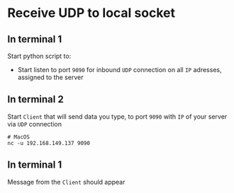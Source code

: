 # Receive UDP to local socket


## In terminal 1
Start python script to:
- Start listen to port `9090` for inbound `UDP` connection on all `IP` adresses, assigned to the server


## In terminal 2
Start `Client` that will send data you type, to port `9090` with `IP` of your server via `UDP` connection
```
# MacOS
nc -u 192.168.149.137 9090
```


## In terminal 1

Message from the `Client` should appear

